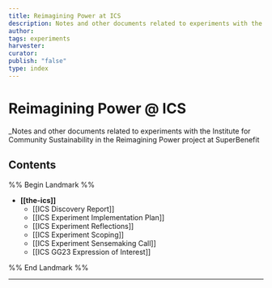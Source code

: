 ```yaml
---
title: Reimagining Power at ICS
description: Notes and other documents related to experiments with the Institute for Community Sustainability in the Reimagining Power project at SuperBenefit
author: 
tags: experiments
harvester: 
curator: 
publish: "false"
type: index
---
```

# Reimagining Power @ ICS

_Notes and other documents related to experiments with the Institute for Community Sustainability in the Reimagining Power project at SuperBenefit

## Contents

%% Begin Landmark %%
- **[[the-ics]]**
  - [[ICS Discovery Report]]
  - [[ICS Experiment Implementation Plan]]
  - [[ICS Experiment Reflections]]
  - [[ICS Experiment Scoping]]
  - [[ICS Experiment Sensemaking Call]]
  - [[ICS GG23 Expression of Interest]]

%% End Landmark %%

---
